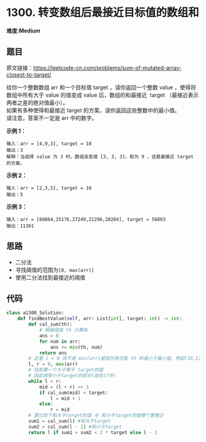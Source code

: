 # 1300. 转变数组后最接近目标值的数组和
**难度:Medium**
## 题目
原文链接：https://leetcode-cn.com/problems/sum-of-mutated-array-closest-to-target/

给你一个整数数组 arr 和一个目标值 target ，请你返回一个整数 value ，使得将数组中所有大于 value 的值变成 value 后，数组的和最接近  target （最接近表示两者之差的绝对值最小）。  
如果有多种使得和最接近 target 的方案，请你返回这些整数中的最小值。  
请注意，答案不一定是 arr 中的数字。

**示例 1：**
```
输入：arr = [4,9,3], target = 10
输出：3
解释：当选择 value 为 3 时，数组会变成 [3, 3, 3]，和为 9 ，这是最接近 target 的方案。
```
**示例 2：**
```
输入：arr = [2,3,5], target = 10
输出：5
```
**示例 3：**
```
输入：arr = [60864,25176,27249,21296,20204], target = 56803
输出：11361
```

## 思路
* 二分法
* 寻找阈值的范围为`[0, max(arr)]`
* 使用二分法找到最接近的阈值

## 代码
```python
class a1300_Solution:
    def findBestValue(self, arr: List[int], target: int) -> int:
        def cal_sum(th):
            # 根据阈值 th 计算和
            ans = 0
            for num in arr:
                ans += min(th, num)
            return ans
        # 这里 l = 0 而不是 min(arr)是因为有可能 th 的值小于最小值，例如[10,11,12,13], target=4，则th应该为1
        l, r = 0, max(arr)
        # 找到第一个大于等于 target的值
        # 因此排除小于target的部分(放在if中)
        while l < r:
            mid = (l + r) >> 1
            if cal_sum(mid) < target:
                l = mid + 1
            else:
                r = mid
        # 要比较下和大于target的值 与 和小于target的值哪个更接近
        sum1 = cal_sum(l) #和大于target
        sum2 = cal_sum(l - 1) #和小于target
        return l if sum1 + sum2 < 2 * target else l - 1
```
